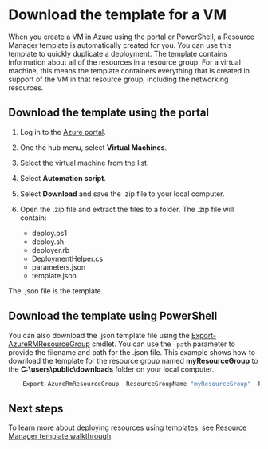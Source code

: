 <properties
    pageTitle="Create a VM image from an Azure VM | Azure"
    description="Learn how to create a generalized VM image from an existing Azure VM created in the Resource Manager deployment model"
    services="virtual-machines-windows"
    documentationcenter=""
    author="cynthn"
    manager="timlt"
    editor=""
    tags="azure-resource-manager" />
<tags
    ms.assetid="51ef4f51-0942-4249-afea-4a3f87ce1ff8"
    ms.service="virtual-machines-windows"
    ms.workload="infrastructure-services"
    ms.tgt_pltfrm="vm-windows"
    ms.devlang="na"
    ms.topic="article"
    ms.date="10/10/2016"
    wacn.date=""
    ms.author="cynthn" />

# Download the template for a VM
When you create a VM in Azure using the portal or PowerShell, a Resource Manager template is automatically created for you. You can use this template to quickly duplicate a deployment. The template contains information about all of the resources in a resource group. For a virtual machine, this means the template containers everything that is created in support of the VM in that resource group, including the networking resources.

## Download the template using the portal
1. Log in to the [Azure portal](https://portal.azure.cn/).
2. One the hub menu, select **Virtual Machines**.
3. Select the virtual machine from the list.
4. Select **Automation script**.
5. Select **Download** and save the .zip file to your local computer.
6. Open the .zip file and extract the files to a folder. The .zip file will contain:
   
   * deploy.ps1
   * deploy.sh 
   * deployer.rb
   * DeploymentHelper.cs
   * parameters.json
   * template.json

The .json file is the template.

## Download the template using PowerShell
You can also download the .json template file using the [Export-AzureRMResourceGroup](https://msdn.microsoft.com/zh-cn/library/mt715427.aspx) cmdlet. You can use the `-path` parameter to provide the filename and path for the .json file. This example shows how to download the template for the resource group named **myResourceGroup** to the **C:\users\public\downloads** folder on your local computer.

```powershell
    Export-AzureRmResourceGroup -ResourceGroupName "myResourceGroup" -Path "C:\users\public\downloads"
```

## Next steps
To learn more about deploying resources using templates, see [Resource Manager template walkthrough](/documentation/articles/resource-manager-template-walkthrough/).

